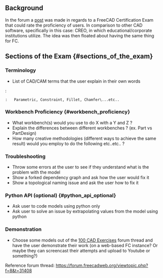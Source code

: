 ## Background

In the forum a [post](https://forum.freecadweb.org/viewtopic.php?f=8&t=31408) was made in regards to a FreeCAD Certification Exam that could rate the proficiency of users. In comparison to other CAD software, specifically in this case: CREO, in which educational/corporate institutions utilize. The idea was then floated about having the same thing for FC.

## Sections of the Exam {#sections_of_the_exam}

### Terminology

-   List of CAD/CAM terms that the user explain in their own words

:   

    :   Parametric, Constraint, Fillet, Chamfer\...etc..

### Workbench Proficiency {#workbench_proficiency}

-   What workbench(s) would you use to do X with a Y and Z ?
-   Explain the differences between different workbenches ? (ex. Part vs PartDesign)
-   How many creative methodologies (different ways to achieve the same result) would you employ to do the following etc..etc.. ?

### Troubleshooting

-   Throw some errors at the user to see if they understand what is the problem with the model
-   Show a forked dependency graph and ask how the user would fix it
-   Show a topological naming issue and ask the user how to fix it

### Python API (optional) {#python_api_optional}

-   Ask user to code models using python only
-   Ask user to solve an issue by extrapolating values from the model using python

### Demonstration

-   Choose some models out of the [100 CAD Exercises](https://forum.freecadweb.org/viewtopic.php?f=3&t=31006&p=259508) forum thread and have the user demonstrate their work (on a web-based FC instance? Or maybe they can screencast their attempts and upload to Youtube or something?)

Reference forum thread: <https://forum.freecadweb.org/viewtopic.php?f=8&t=31408>
